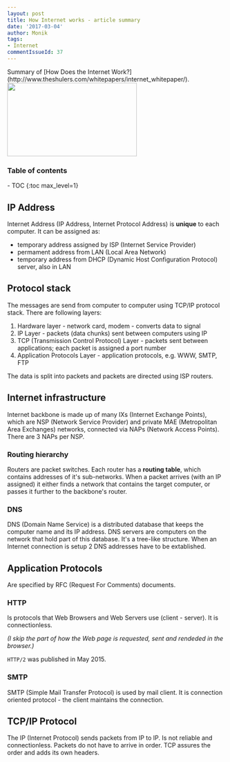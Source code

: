 ```yaml
---
layout: post
title: How Internet works - article summary
date: '2017-03-04'
author: Monik
tags:
- Internet
commentIssueId: 37
---
```

<div class="bg-info panel-body" markdown="1">
Summary of [How Does the Internet Work?](http://www.theshulers.com/whitepapers/internet_whitepaper/).
</div>

<img src="http://www.snipe.net/wp-content/uploads/2013/07/maxresdefault.jpg" height="170" width="300"/>


<h3>Table of contents</h3>
- TOC
{:toc max_level=1}

## IP Address

Internet Address (IP Address, Internet Protocol Address) is **unique** to each computer. It can be assigned as:

- temporary address assigned by ISP (Internet Service Provider)
- permament address from LAN (Local Area Network)
- temporary address from DHCP (Dynamic Host Configuration Protocol) server, also in LAN

## Protocol stack

The messages are send from computer to computer using TCP/IP protocol stack. There are following layers:

1. Hardware layer - network card, modem - converts data to signal
2. IP Layer - packets (data chunks) sent between computers using IP
3. TCP (Transmission Control Protocol) Layer - packets sent between applications; each packet is assigned a port number
4. Application Protocols Layer - application protocols, e.g. WWW, SMTP, FTP

The data is split into packets and packets are directed using ISP routers.

## Internet infrastructure

Internet backbone is made up of many IXs (Internet Exchange Points), which are NSP (Network Service Provider) and private MAE (Metropolitan Area Exchanges) networks, connected via NAPs (Network Access Points). There are 3 NAPs per NSP.

### Routing hierarchy

Routers are packet switches. Each router has a **routing table**, which contains addresses of it's sub-networks. When a packet arrives (with an IP assigned) it either finds a network that contains the target computer, or passes it further to the backbone's router.

### DNS

DNS (Domain Name Service) is a distributed database that keeps the computer name and its IP address. DNS servers are computers on the network that hold part of this database. It's a tree-like structure. When an Internet connection is setup 2 DNS addresses have to be extablished.

## Application Protocols

Are specified by RFC (Request For Comments) documents.

### HTTP

Is protocols that Web Browsers and Web Servers use (client - server). It is connectionless.

_(I skip the part of how the Web page is requested, sent and rendeded in the browser.)_

`HTTP/2` was published in May 2015.

### SMTP

SMTP (Simple Mail Transfer Protocol) is used by mail client. It is connection oriented protocol - the client maintains the connection.

## TCP/IP Protocol

The IP (Internet Protocol) sends packets from IP to IP. Is not reliable and connectionless. Packets do not have to arrive in order. TCP assures the order and adds its own headers.
